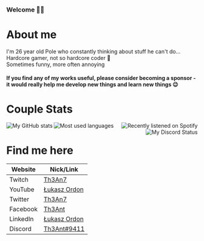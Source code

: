 ### Welcome 🙋‍♂️

# About me
I'm 26 year old Pole who constantly thinking about stuff he can't do... <br>
Hardcore gamer, not so hardcore coder 🤣 <br>
Sometimes funny, more often annoying <br>


#### If you find any of my works useful, please consider becoming a sponsor - it would really help me develop new things and learn new things 😉

<h1>Couple Stats</h1>
<a href="https://github-readme-stats.vercel.app/api?username=th3an7&hide=stars&show_icons=true&hide_border=true&theme=github_dark">
  <img align="left" alt="My GitHub stats" src="https://github-readme-stats.vercel.app/api?username=th3an7&hide=stars&show_icons=true&hide_border=true&theme=github_dark" />
</a>
<a href="https://github-readme-stats.vercel.app/api/top-langs/?username=th3an7&layout=compact&hide=python&hide_border=true&theme=github_dark">
  <img align="left" alt="Most used languages" src="https://github-readme-stats.vercel.app/api/top-langs/?username=th3an7&layout=compact&hide=python&hide_border=true&theme=github_dark" />
</a>
<a href="https://spotify-github-profile.vercel.app/api/view?uid=th3ant&redirect=true">
  <img align="right" alt="Recently listened on Spotify" src="https://spotify-github-profile.vercel.app/api/view?uid=th3ant&cover_image=true&theme=natemoo-re&bar_color=53b14f&bar_color_cover=true" />
</a>
<a href="https://discord.com/users/215285737422192640">
  <img align="right" alt="My Discord Status" src="https://lanyard.cnrad.dev/api/215285737422192640?&bg=0D1117&borderRadius=0px&animated=true&idleMessage=NO%20STATUS"/>
</a>
<br clear="left"/>
<h1>Find me here</h1>

| Website  | Nick/Link                                                                |
|----------|--------------------------------------------------------------------------|
| Twitch   | [Th3An7](https://twitch.tv/th3an7)                                       |
| YouTube  | [Łukasz Ordon](https://www.youtube.com/channel/UCM-PzLOB76yiG6RxHYbu0dw) |
| Twitter  | [Th3An7](https://twitter.com/Th3An7)                                     |
| Facebook | [Th3Ant](https://www.facebook.com/Th3Ant/)                               |
| LinkedIn | [Łukasz Ordon](https://www.linkedin.com/in/lukaszordon/)                 |
| Discord  | [Th3Ant#9411](https://discord.com/users/215285737422192640)              |
